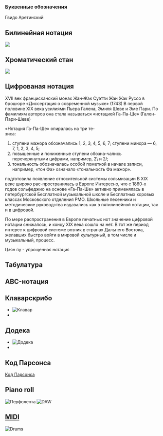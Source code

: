 ### Буквенные обозначения
Гвидо Аретинский

## Билинейная нотация
![](./blinearcomparison2.jpg)

## Хроматический стан

![](./chromatic-staff.png)

##  Цифрованая нотация

 XVII век францисканский монах Жан-Жак Суэтти
Жан Жак Руссо в брошюре  «Диссертация о современной музыке» (1743) 
В первой половине XIX века усилиями Пьера Галена, Эмиля Шеве и Эме Пари. По фамилиям авторов она стала называться «нотацией Га-Па-Ше» (Гален-Пари-Шеве)

«Нотация Га-Па-Ше» опиралась на три те-  
зиса:
1. ступени мажора обозначались 1, 2, 3, 4, 5, 6, 7; ступени минора — 6, 7, 1, 2, 3, 4, 5;
2. повышенные и пониженные ступени обозна-чались перечеркнутыми цифрами, например, 2\ и 2/;
3. тональность обозначалась особой пометкой в начале записи, например, «тон Фа» означало «тональность Фа мажор».
 
 подготовила появление относительной системы сольмизации 
 В XIX веке широко рас-пространилась в Европе
 Интересно, что с 1860-х годов сольфеджио на основе «Га-Па-Ше» активно применялась в петербургской Бесплатной музыкальной школе и Бесплатных хоровых классах Московского отделения РМО.
Школьные песенники и методические руководства издавались как в пятилинейной нотации, так и в цифровой.
 
 По мере распространения в Европе печатных нот значение цифровой нотации снижалось, и концу XIX века сошло на нет. В тот же период интерес к цифровой системе возник в странах Дальнего Востока, желавших быстро войти в мировой культурный, в том числе и музыкальный, процесс. 
 
 Цзян пу - упрощенная нотация

##  Табулатура

##  ABC-нотация

## Клаварскрибо  
- ![Клавар](./Klavar.png)
- 
## Додека
- ![Додека](./dodeka.png)
- 
##  Код Парсонса
[Код Парсонса](./ParsonsCode-Ode_to_Joy.png)

##  Piano roll
   ![Перфолента](./PlayerPianoRoll.jpg)
   ![DAW](./FL.png)

##  [MIDI](./midi-notes.jpg)
![Drums](./GM_Standard_Drum_Map_on_the_keyboard.svg)